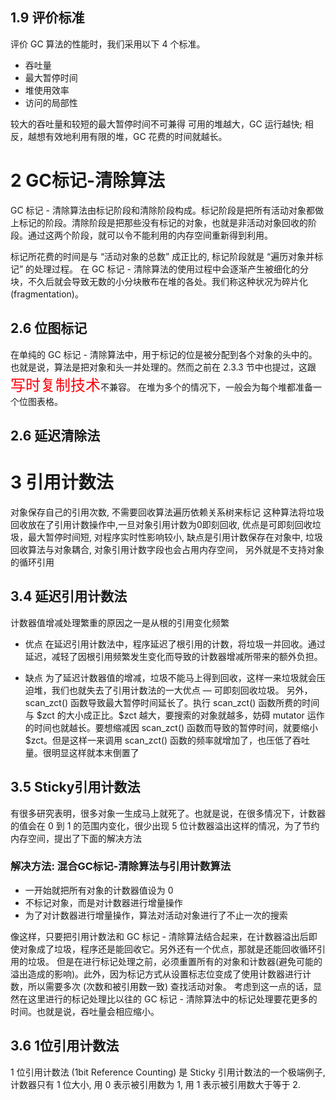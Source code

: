 ## 1.9 评价标准
评价 GC 算法的性能时，我们采用以下 4 个标准。
* 吞吐量
* 最大暂停时间
* 堆使用效率
* 访问的局部性

较大的吞吐量和较短的最大暂停时间不可兼得
可用的堆越大，GC 运行越快;
相反，越想有效地利用有限的堆，GC 花费的时间就越长。

# 2 GC标记-清除算法
GC 标记 - 清除算法由标记阶段和清除阶段构成。标记阶段是把所有活动对象都做上标记的阶段。清除阶段是把那些没有标记的对象，也就是非活动对象回收的阶段。通过这两个阶段，就可以令不能利用的内存空间重新得到利用。

标记所花费的时间是与 “活动对象的总数” 成正比的, 标记阶段就是 “遍历对象并标记” 的处理过程。
在 GC 标记 - 清除算法的使用过程中会逐渐产生被细化的分块，不久后就会导致无数的小分块散布在堆的各处。我们称这种状况为碎片化 (fragmentation)。

## 2.6 位图标记
在单纯的 GC 标记 - 清除算法中，用于标记的位是被分配到各个对象的头中的。也就是说，算法是把对象和头一并处理的。然而之前在 2.3.3 节中也提过，这跟<font color=#fd0209 size=5 >写时复制技术</font>不兼容。
在堆为多个的情况下，一般会为每个堆都准备一个位图表格。

## 2.6 延迟清除法




# 3 引用计数法
对象保存自己的引用次数, 不需要回收算法遍历依赖关系树来标记
这种算法将垃圾回收放在了引用计数操作中,一旦对象引用计数为0即刻回收, 优点是可即刻回收垃圾，最大暂停时间短, 对程序实时性影响较小, 缺点是引用计数保存在对象中, 垃圾回收算法与对象耦合, 对象引用计数字段也会占用内存空间， 另外就是不支持对象的循环引用

## 3.4 延迟引用计数法

计数器值增减处理繁重的原因之一是从根的引用变化频繁

* 优点
在延迟引用计数法中，程序延迟了根引用的计数，将垃圾一并回收。通过延迟，减轻了因根引用频繁发生变化而导致的计数器增减所带来的额外负担。

* 缺点
为了延迟计数器值的增减，垃圾不能马上得到回收，这样一来垃圾就会压迫堆，我们也就失去了引用计数法的一大优点 — 可即刻回收垃圾。
另外，scan_zct() 函数导致最大暂停时间延长了。执行 scan_zct() 函数所费的时间与 \$zct 的大小成正比。\$zct 越大，要搜索的对象就越多，妨碍 mutator 运作的时间也就越长。要想缩减因 scan_zct() 函数而导致的暂停时间，就要缩小 \$zct。但是这样一来调用 scan_zct() 函数的频率就增加了，也压低了吞吐量。很明显这样就本末倒置了


## 3.5 Sticky引用计数法

有很多研究表明，很多对象一生成马上就死了。也就是说，在很多情况下，计数器的值会在 0 到 1 的范围内变化，很少出现 5 位计数器溢出这样的情况，为了节约内存空间，提出了下面的解决方法

### 解决方法: 混合GC标记-清除算法与引用计数算法

* 一开始就把所有对象的计数器值设为 0
* 不标记对象，而是对计数器进行增量操作
*  为了对计数器进行增量操作，算法对活动对象进行了不止一次的搜索

像这样，只要把引用计数法和 GC 标记 - 清除算法结合起来，在计数器溢出后即使对象成了垃圾，程序还是能回收它。另外还有一个优点，那就是还能回收循环引用的垃圾。
但是在进行标记处理之前，必须重置所有的对象和计数器(避免可能的溢出造成的影响)。此外，因为标记方式从设置标志位变成了使用计数器进行计数，所以需要多次 (次数和被引用数一致) 查找活动对象。
考虑到这一点的话，显然在这里进行的标记处理比以往的 GC 标记 - 清除算法中的标记处理要花更多的时间。也就是说，吞吐量会相应缩小。


## 3.6 1位引用计数法
1 位引用计数法 (1bit Reference Counting) 是 Sticky 引用计数法的一个极端例子, 计数器只有 1 位大小, 用 0 表示被引用数为 1, 用 1 表示被引用数大于等于 2.



